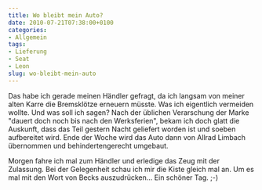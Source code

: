 ```yaml
---
title: Wo bleibt mein Auto?
date: 2010-07-21T07:38:00+0100
categories:
- Allgemein
tags:
- Lieferung
- Seat
- Leon
slug: wo-bleibt-mein-auto
---
```

Das habe ich gerade meinen Händler gefragt, da ich langsam von meiner alten Karre die Bremsklötze erneuern müsste. Was ich eigentlich vermeiden wollte. Und was soll ich sagen? Nach der üblichen Verarschung der Marke "dauert doch noch bis nach den Werksferien", bekam ich doch glatt die Auskunft, dass das Teil gestern Nacht geliefert worden ist und soeben aufbereitet wird. Ende der Woche wird das Auto dann von Allrad Limbach übernommen und behindertengerecht umgebaut.

Morgen fahre ich mal zum Händler und erledige das Zeug mit der Zulassung. Bei der Gelegenheit schau ich mir die Kiste gleich mal an. Um es mal mit den Wort von Becks auszudrücken... Ein schöner Tag. ;-)